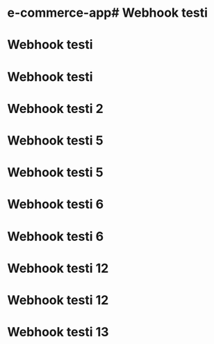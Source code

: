 # e-commerce-app# Webhook testi
# Webhook testi
# Webhook testi
# Webhook testi 2
# Webhook testi 5
# Webhook testi 5
# Webhook testi 6
# Webhook testi 6
# Webhook testi 12
# Webhook testi 12
# Webhook testi 13
